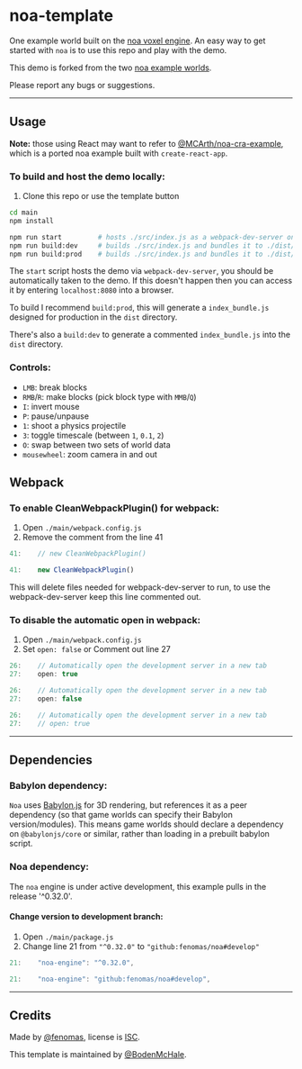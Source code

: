 # noa-template

One example world built on the [noa voxel engine](https://github.com/fenomas/noa). An easy way to get started with `noa` is to use this repo and play with the demo.

This demo is forked from the two [noa example worlds](https://github.com/fenomas/noa-examples).

Please report any bugs or suggestions.

----

## Usage

**Note:** those using React may want to refer to [@MCArth/noa-cra-example](https://github.com/MCArth/noa-cra-example), which is a ported noa example built with `create-react-app`.

### To build and host the demo locally:
1. Clone this repo or use the template button

```sh
cd main
npm install

npm run start         # hosts ./src/index.js as a webpack-dev-server on localhost:8080 using --mode development
npm run build:dev     # builds ./src/index.js and bundles it to ./dist/index_bundle.js using --mode development
npm run build:prod    # builds ./src/index.js and bundles it to ./dist/index_bundle.js using --mode production
```

The `start` script hosts the demo via `webpack-dev-server`, you should be automatically taken to the demo. If this doesn't happen then you can access it by entering `localhost:8080` into a browser.

To build I recommend `build:prod`, this will generate a `index_bundle.js` designed for production in the `dist` directory.

There's also a `build:dev` to generate a commented `index_bundle.js` into the `dist` directory.

### Controls:
 * `LMB`: break blocks
 * `RMB`/`R`: make blocks (pick block type with `MMB`/`Q`)
 * `I`: invert mouse
 * `P`: pause/unpause
 * `1`: shoot a physics projectile
 * `3`: toggle timescale (between `1`, `0.1`, `2`)
 * `O`: swap between two sets of world data
 * `mousewheel`: zoom camera in and out
 
 ## Webpack

### To enable CleanWebpackPlugin() for webpack:
1. Open `./main/webpack.config.js`
2. Remove the comment from the line 41

```js
41:    // new CleanWebpackPlugin()

41:    new CleanWebpackPlugin()
```

This will delete files needed for webpack-dev-server to run, to use the webpack-dev-server keep this line commented out.

### To disable the automatic open in webpack:
1. Open `./main/webpack.config.js`
2. Set `open: false` or Comment out line 27
```js
26:    // Automatically open the development server in a new tab
27:    open: true

26:    // Automatically open the development server in a new tab
27:    open: false

26:    // Automatically open the development server in a new tab
27:    // open: true
```

----

## Dependencies

### Babylon dependency:

`Noa` uses [Babylon.js](https://www.babylonjs.com/) for 3D rendering, but references it as a peer dependency (so that game worlds can specify their Babylon version/modules). This means game worlds should declare a dependency on `@babylonjs/core` or similar, rather than loading in a prebuilt babylon script.

### Noa dependency:

The `noa` engine is under active development, this example pulls in the release '^0.32.0'.

#### Change version to development branch:
1. Open `./main/package.js`
2. Change line 21 from `"^0.32.0"` to `"github:fenomas/noa#develop"`
```js
21:    "noa-engine": "^0.32.0",

21:    "noa-engine": "github:fenomas/noa#develop",
```

----

## Credits

Made by [@fenomas](https://fenomas.com), license is [ISC](https://choosealicense.com/licenses/isc/).

This template is maintained by [@BodenMcHale](https://github.com/BodenMcHale).
